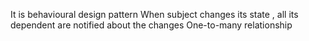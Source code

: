 It is behavioural design pattern
When subject changes its state , all its dependent are notified about the changes 
One-to-many relationship